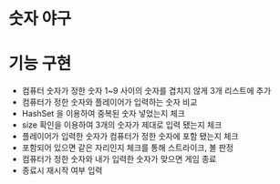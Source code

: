# 숫자 야구


# 기능 구현

- 컴퓨터 숫자가 정한 숫자 1~9 사이의 숫자를 겹치지 않게 3개 리스트에 추가
- 컴퓨터가 정한 숫자와 플레이어가 입력하는 숫자 비교
- HashSet 을 이용하여 중복된 숫자 넣었는지 체크
- size 확인을 이용하여 3개의 숫자가 제대로 입력 됐는지 체크 
- 플레이어가 입력한 숫자가 컴퓨터가 정한 숫자에 포함 됐는지 체크
- 포함되어 있으면 같은 자리인지 체크를 통해 스트라이크, 볼 판정
- 컴퓨터가 정한 숫자와 내가 입력한 숫자가 맞으면 게임 종료
- 종료시 재시작 여부 입력

